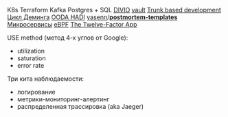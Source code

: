 K8s
Terraform
Kafka
Postgres + SQL
[DIVIO](https://docs.divio.com/documentation-system/structure/)
[vault](https://github.com/hashicorp/vault)
[Trunk based development](https://trunkbaseddevelopment.com/)
[Цикл Деминга](https://ru.wikipedia.org/wiki/%D0%A6%D0%B8%D0%BA%D0%BB_%D0%94%D0%B5%D0%BC%D0%B8%D0%BD%D0%B3%D0%B0)
[OODA HADI](https://upr.ru/article/kak-upravlyat-v-neopredelennosti-chast-7-tsikl-ooda-uproshchennaya-interpretatsiya-/)
[yasenn](https://github.com/yasenn)/**[postmortem-templates](https://github.com/yasenn/postmortem-templates)**
[Микросервисы](https://microservices.io/)
[eBPF](https://ebpf.io)
[The Twelve-Factor App](https://12factor.net/ru/)

USE method (метод 4-х углов от Google):
- utilization
- saturation
- error rate

Три кита наблюдаемости:
- логирование
- метрики-мониторинг-алертинг
- распределенная трассировка (aka Jaeger)